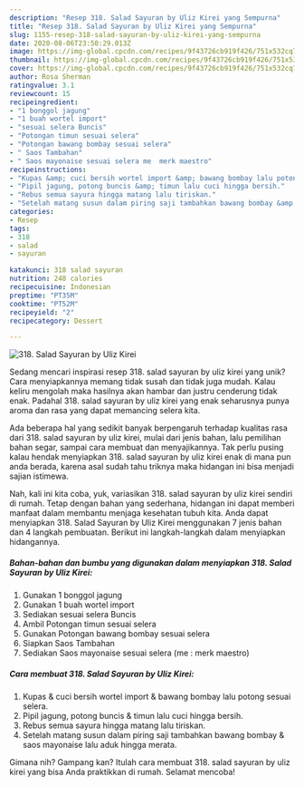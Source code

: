 ```yaml
---
description: "Resep 318. Salad Sayuran by Uliz Kirei yang Sempurna"
title: "Resep 318. Salad Sayuran by Uliz Kirei yang Sempurna"
slug: 1155-resep-318-salad-sayuran-by-uliz-kirei-yang-sempurna
date: 2020-08-06T23:50:29.013Z
image: https://img-global.cpcdn.com/recipes/9f43726cb919f426/751x532cq70/318-salad-sayuran-by-uliz-kirei-foto-resep-utama.jpg
thumbnail: https://img-global.cpcdn.com/recipes/9f43726cb919f426/751x532cq70/318-salad-sayuran-by-uliz-kirei-foto-resep-utama.jpg
cover: https://img-global.cpcdn.com/recipes/9f43726cb919f426/751x532cq70/318-salad-sayuran-by-uliz-kirei-foto-resep-utama.jpg
author: Rosa Sherman
ratingvalue: 3.1
reviewcount: 15
recipeingredient:
- "1 bonggol jagung"
- "1 buah wortel import"
- "sesuai selera Buncis"
- "Potongan timun sesuai selera"
- "Potongan bawang bombay sesuai selera"
- " Saos Tambahan"
- " Saos mayonaise sesuai selera me  merk maestro"
recipeinstructions:
- "Kupas &amp; cuci bersih wortel import &amp; bawang bombay lalu potong sesuai selera."
- "Pipil jagung, potong buncis &amp; timun lalu cuci hingga bersih."
- "Rebus semua sayura hingga matang lalu tiriskan."
- "Setelah matang susun dalam piring saji tambahkan bawang bombay &amp; saos mayonaise lalu aduk hingga merata."
categories:
- Resep
tags:
- 318
- salad
- sayuran

katakunci: 318 salad sayuran 
nutrition: 248 calories
recipecuisine: Indonesian
preptime: "PT35M"
cooktime: "PT52M"
recipeyield: "2"
recipecategory: Dessert

---
```



![318. Salad Sayuran by Uliz Kirei](https://img-global.cpcdn.com/recipes/9f43726cb919f426/751x532cq70/318-salad-sayuran-by-uliz-kirei-foto-resep-utama.jpg)

Sedang mencari inspirasi resep 318. salad sayuran by uliz kirei yang unik? Cara menyiapkannya memang tidak susah dan tidak juga mudah. Kalau keliru mengolah maka hasilnya akan hambar dan justru cenderung tidak enak. Padahal 318. salad sayuran by uliz kirei yang enak seharusnya punya aroma dan rasa yang dapat memancing selera kita.

Ada beberapa hal yang sedikit banyak berpengaruh terhadap kualitas rasa dari 318. salad sayuran by uliz kirei, mulai dari jenis bahan, lalu pemilihan bahan segar, sampai cara membuat dan menyajikannya. Tak perlu pusing kalau hendak menyiapkan 318. salad sayuran by uliz kirei enak di mana pun anda berada, karena asal sudah tahu triknya maka hidangan ini bisa menjadi sajian istimewa.




Nah, kali ini kita coba, yuk, variasikan 318. salad sayuran by uliz kirei sendiri di rumah. Tetap dengan bahan yang sederhana, hidangan ini dapat memberi manfaat dalam membantu menjaga kesehatan tubuh kita. Anda dapat menyiapkan 318. Salad Sayuran by Uliz Kirei menggunakan 7 jenis bahan dan 4 langkah pembuatan. Berikut ini langkah-langkah dalam menyiapkan hidangannya.

<!--inarticleads1-->

##### Bahan-bahan dan bumbu yang digunakan dalam menyiapkan 318. Salad Sayuran by Uliz Kirei:

1. Gunakan 1 bonggol jagung
1. Gunakan 1 buah wortel import
1. Sediakan sesuai selera Buncis
1. Ambil Potongan timun sesuai selera
1. Gunakan Potongan bawang bombay sesuai selera
1. Siapkan  Saos Tambahan
1. Sediakan  Saos mayonaise sesuai selera (me : merk maestro)




<!--inarticleads2-->

##### Cara membuat 318. Salad Sayuran by Uliz Kirei:

1. Kupas &amp; cuci bersih wortel import &amp; bawang bombay lalu potong sesuai selera.
1. Pipil jagung, potong buncis &amp; timun lalu cuci hingga bersih.
1. Rebus semua sayura hingga matang lalu tiriskan.
1. Setelah matang susun dalam piring saji tambahkan bawang bombay &amp; saos mayonaise lalu aduk hingga merata.




Gimana nih? Gampang kan? Itulah cara membuat 318. salad sayuran by uliz kirei yang bisa Anda praktikkan di rumah. Selamat mencoba!
